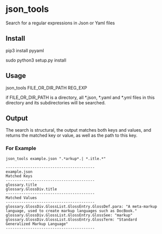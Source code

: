 # json_tools

Search for a regular expressions in Json or Yaml files

## Install
pip3 install pyyaml

sudo python3 setup.py install

## Usage

json_tools FILE_OR_DIR_PATH REG_EXP

if FILE_OR_DIR_PATH is a directory, all *.json, *.yaml and *.yml files in this directory and its subdirectories
will be searched.

## Output

The search is structural, the output matches both keys and values, and returns the matched key or value, as well as the path to this key.

### For Example

```
json_tools example.json ".*arkup*.| *.itle.*"

----------------------------------------
example.json
Matched Keys
----------------------------------------
glossary.title
glossary.GlossDiv.title
----------------------------------------
Matched Values
----------------------------------------
glossary.GlossDiv.GlossList.GlossEntry.GlossDef.para: "A meta-markup language, used to create markup languages such as DocBook."
glossary.GlossDiv.GlossList.GlossEntry.GlossSee: "markup"
glossary.GlossDiv.GlossList.GlossEntry.GlossTerm: "Standard Generalized Markup Language"
----------------------------------------
```

